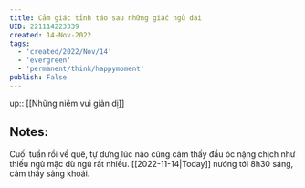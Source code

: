 ```yaml
---
title: Cảm giác tỉnh táo sau những giấc ngủ dài
UID: 221114223339
created: 14-Nov-2022
tags:
  - 'created/2022/Nov/14'
  - 'evergreen'
  - 'permanent/think/happymoment'
publish: False
---
```

up:: [[Những niềm vui giản dị]]
## Notes:
Cuối tuần rồi về quê, tự dưng lúc nào cũng cảm thấy đầu óc nặng chịch như thiếu ngủ mặc dù ngủ rất nhiều. [[2022-11-14|Today]] nướng tới 8h30 sáng, cảm thấy sảng khoái.

